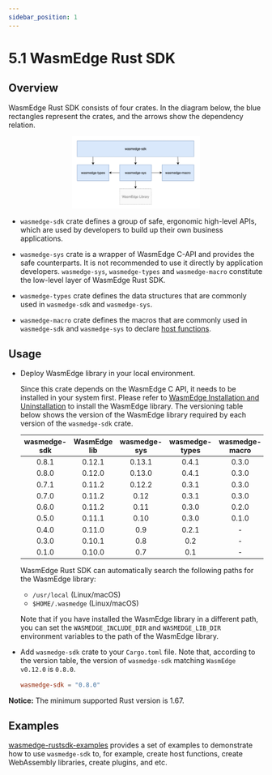```yaml
---
sidebar_position: 1
---
```


# 5.1 WasmEdge Rust SDK

## Overview

WasmEdge Rust SDK consists of four crates. In the diagram below, the blue rectangles represent the crates, and the arrows show the dependency relation.

<div align="center">
  <img src="image/arch-rust-sdk.jpg" width="50%"/>
</div>

- `wasmedge-sdk` crate defines a group of safe, ergonomic high-level APIs, which are used by developers to build up their own business applications.

- `wasmedge-sys` crate is a wrapper of WasmEdge C-API and provides the safe counterparts. It is not recommended to use it directly by application developers. `wasmedge-sys`, `wasmedge-types` and `wasmedge-macro` constitute the low-level layer of WasmEdge Rust SDK.

- `wasmedge-types` crate defines the data structures that are commonly used in `wasmedge-sdk` and `wasmedge-sys`.

- `wasmedge-macro` crate defines the macros that are commonly used in `wasmedge-sdk` and `wasmedge-sys` to declare [host functions](https://webassembly.github.io/spec/core/exec/runtime.html#:~:text=A%20host%20function%20is%20a,a%20module%20as%20an%20import.).

## Usage

- Deploy WasmEdge library in your local environment.

  Since this crate depends on the WasmEdge C API, it needs to be installed in your system first. Please refer to [WasmEdge Installation and Uninstallation](https://wasmedge.org/book/en/quick_start/install.html) to install the WasmEdge library. The versioning table below shows the version of the WasmEdge library required by each version of the `wasmedge-sdk` crate.

    | wasmedge-sdk  | WasmEdge lib  | wasmedge-sys  | wasmedge-types| wasmedge-macro|
    | :-----------: | :-----------: | :-----------: | :-----------: | :-----------: |
    | 0.8.1         | 0.12.1        | 0.13.1        | 0.4.1         | 0.3.0         |
    | 0.8.0         | 0.12.0        | 0.13.0        | 0.4.1         | 0.3.0         |
    | 0.7.1         | 0.11.2        | 0.12.2        | 0.3.1         | 0.3.0         |
    | 0.7.0         | 0.11.2        | 0.12          | 0.3.1         | 0.3.0         |
    | 0.6.0         | 0.11.2        | 0.11          | 0.3.0         | 0.2.0         |
    | 0.5.0         | 0.11.1        | 0.10          | 0.3.0         | 0.1.0         |
    | 0.4.0         | 0.11.0        | 0.9           | 0.2.1         | -             |
    | 0.3.0         | 0.10.1        | 0.8           | 0.2           | -             |
    | 0.1.0         | 0.10.0        | 0.7           | 0.1           | -             |

  WasmEdge Rust SDK can automatically search the following paths for the WasmEdge library:

  - `/usr/local` (Linux/macOS)
  - `$HOME/.wasmedge` (Linux/macOS)

  Note that if you have installed the WasmEdge library in a different path, you can set the `WASMEDGE_INCLUDE_DIR` and `WASMEDGE_LIB_DIR` environment variables to the path of the WasmEdge library.

- Add `wasmedge-sdk` crate to your `Cargo.toml` file. Note that, according to the version table, the version of `wasmedge-sdk` matching `WasmEdge v0.12.0` is `0.8.0`.

  ```toml
  wasmedge-sdk = "0.8.0"
  ```

**Notice:** The minimum supported Rust version is 1.67.

## Examples

[wasmedge-rustsdk-examples](https://github.com/second-state/wasmedge-rustsdk-examples/tree/main) provides a set of examples to demonstrate how to use `wasmedge-sdk` to, for example, create host functions, create WebAssembly libraries, create plugins, and etc.
